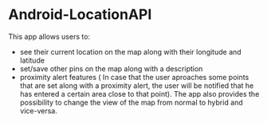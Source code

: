 # Android-LocationAPI

This app allows users to:
- see their current location on the map along with their longitude and latitude 
- set/save other pins on the map along with a description
- proximity alert features ( In case that the user aproaches some points that are set along with a proximity alert, the user will be notified that he has entered a certain area close to that point). 
The app also provides the possibility to change the view of the map from normal to hybrid and vice-versa.

